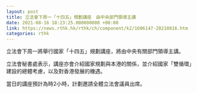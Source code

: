 ```yaml
---
layout: post
title: 立法會下周一「十四五」規劃講座　由中央部門領導主講
date: 2021-08-16 18:23:25.000000000 +08:00
link: https://news.rthk.hk/rthk/ch/component/k2/1606147-20210816.htm
categories: rthk
---
```


立法會下周一將舉行國家「十四五」規劃講座，將由中央有關部門領導主講。

立法會秘書處表示，講座亦會介紹國家規劃與本港的關係，並介紹國家「雙循環」建設的總體考慮，以及對香港發展的機遇。

當日的講座預計為時2小時，計劃邀請全體立法會議員出席。
